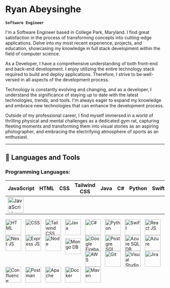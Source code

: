 # Ryan Abeysinghe

**`Software Engineer`**

I'm a Software Engineer based in College Park, Maryland. I find great satisfaction in the process of transforming concepts into cutting-edge applications.
Delve into my most recent experience, projects, and education, showcasing my knowledge in full stack development within the field of computer science.

As a Developer, I have a comprehensive understanding of both front-end and back-end development. I enjoy utilizing the entire technology stack required to build and deploy applications. Therefore, I strive to be well-versed in all aspects of the development process.

Technology is constantly evolving and changing, and as a developer, I understand the significance of staying up to date with the latest technologies, trends, and tools. I'm always eager to expand my knowledge and embrace new technologies that can enhance the development process.

Outside of my professional career, I find myself immersed in a world of thrilling physical and mental challenges as a dedicated gym rat, capturing fleeting moments and transforming them into visual stories as an aspiring photographer, and embracing the electrifying atmosphere of sports as an enthusiast.

---
## 🧰 Languages and Tools

### Programming Languages:

| JavaScript | HTML | CSS | Tailwind CSS | Java | C# | Python | Swift |
|----------|----------|----------|----------|----------|----------|----------|----------|    
| <img align="left" alt="JavaScript" width="50px" style="padding-right:10px;" src="https://cdn.jsdelivr.net/gh/devicons/devicon@latest/icons/javascript/javascript-original.svg" /> |
<img align="left" alt="HTML" width="50px" style="padding-right:10px;" src="https://cdn.jsdelivr.net/gh/devicons/devicon@latest/icons/html5/html5-original.svg" />
<img align="left" alt="CSS" width="50px" style="padding-right:10px;" src="https://cdn.jsdelivr.net/gh/devicons/devicon@latest/icons/css3/css3-original.svg" />
<img align="left" alt="Tailwind CSS" width="50px" style="padding-right:10px;" src="https://cdn.jsdelivr.net/gh/devicons/devicon@latest/icons/tailwindcss/tailwindcss-original.svg" />
<img align="left" alt="Java" width="50px" style="padding-right:10px;" src="https://cdn.jsdelivr.net/gh/devicons/devicon@latest/icons/java/java-original.svg" />
<img align="left" alt="C#" width="50px" style="padding-right:10px;" src="https://cdn.jsdelivr.net/gh/devicons/devicon@latest/icons/csharp/csharp-original.svg" />
<img align="left" alt="Python" width="50px" style="padding-right:10px;" src="https://cdn.jsdelivr.net/gh/devicons/devicon@latest/icons/python/python-original.svg" />
<img align="left" alt="Swift" width="50px" style="padding-right:10px;" src="https://cdn.jsdelivr.net/gh/devicons/devicon@latest/icons/swift/swift-original.svg" />


<img align="left" alt="React JS" width="50px" style="padding-right:10px;" src="https://cdn.jsdelivr.net/gh/devicons/devicon@latest/icons/react/react-original.svg" />
<img align="left" alt="Next JS" width="50px" style="padding-right:10px;" src="https://cdn.jsdelivr.net/gh/devicons/devicon@latest/icons/nextjs/nextjs-original.svg" />
    <img align="left" alt="Express JS" width="50px" style="padding-right:10px;" src="https://cdn.jsdelivr.net/gh/devicons/devicon@latest/icons/express/express-original.svg" />
    <img align="left" alt="Node" width="50px" style="padding-right:10px;" src="https://cdn.jsdelivr.net/gh/devicons/devicon@latest/icons/nodejs/nodejs-original.svg" />
    <img align="left" alt="Mongo DB" width="50px" style="padding-right:10px; padding-top:10px;" src="https://cdn.jsdelivr.net/gh/devicons/devicon@latest/icons/mongodb/mongodb-original.svg" />
    <img align="left" alt="Google Firebase DB" width="50px" style="padding-right:10px;" src="https://cdn.jsdelivr.net/gh/devicons/devicon@latest/icons/firebase/firebase-original.svg" />
    <img align="left" alt="Postgre SQL DB" width="50px" style="padding-right:10px;" src="https://cdn.jsdelivr.net/gh/devicons/devicon@latest/icons/postgresql/postgresql-original.svg" />
    <img align="left" alt="Azure SQL DB" width="50px" style="padding-right:10px;" src="https://cdn.jsdelivr.net/gh/devicons/devicon@latest/icons/azuresqldatabase/azuresqldatabase-original.svg" />
    <img align="left" alt="Azure" width="50px" style="padding-right:10px;" src="https://cdn.jsdelivr.net/gh/devicons/devicon@latest/icons/azure/azure-original.svg" />
    <img align="left" alt="AWS" width="50px" style="padding-right:10px;" src="https://cdn.jsdelivr.net/gh/devicons/devicon@latest/icons/amazonwebservices/amazonwebservices-original-wordmark.svg" />
    <img align="left" alt="Git" width="50px" style="padding-right:10px;" src="https://cdn.jsdelivr.net/gh/devicons/devicon@latest/icons/git/git-original.svg" />
    <img align="left" alt="Visual Studio" width="50px" style="padding-right:10px;" src="https://cdn.jsdelivr.net/gh/devicons/devicon@latest/icons/visualstudio/visualstudio-original.svg" />
    <img align="left" alt="Jira" width="50px" style="padding-right:10px;" src="https://cdn.jsdelivr.net/gh/devicons/devicon@latest/icons/jira/jira-original.svg" />
    <img align="left" alt="Confluence" width="50px" style="padding-right:10px;" src="https://cdn.jsdelivr.net/gh/devicons/devicon@latest/icons/confluence/confluence-original.svg" />
    <img align="left" alt="Postman" width="50px" style="padding-right:10px;" src="https://cdn.jsdelivr.net/gh/devicons/devicon@latest/icons/postman/postman-original.svg" />
    <img align="left" alt="Apache" width="50px" style="padding-right:10px;" src="https://cdn.jsdelivr.net/gh/devicons/devicon@latest/icons/apache/apache-original.svg" />
    <img align="left" alt="Docker" width="50px" style="padding-right:10px;" src="https://cdn.jsdelivr.net/gh/devicons/devicon@latest/icons/docker/docker-original.svg" />
    <img align="left" alt="Maven" width="50px" style="padding-right:10px;" src="https://cdn.jsdelivr.net/gh/devicons/devicon@latest/icons/maven/maven-original.svg" />

<!--
**ryanabeysinghe/ryanabeysinghe** is a ✨ _special_ ✨ repository because its `README.md` (this file) appears on your GitHub profile.


Here are some ideas to get you started:

- 🔭 I’m currently working on ...
- 🌱 I’m currently learning ...
- 👯 I’m looking to collaborate on ...
- 🤔 I’m looking for help with ...
- 💬 Ask me about ...
- 📫 How to reach me: ...
- 😄 Pronouns: ...
- ⚡ Fun fact: ...
-->
